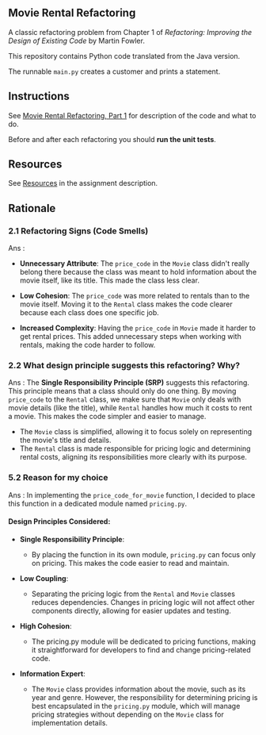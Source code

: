 ## Movie Rental Refactoring

A classic refactoring problem from Chapter 1 of
_Refactoring: Improving the Design of Existing Code_ by Martin Fowler.  

This repository contains Python code translated from the Java version.

The runnable `main.py` creates a customer and prints a statement.


## Instructions

See [Movie Rental Refactoring, Part 1](https://cpske.github.io/ISP/assignment/movierental/movierental-part1) for description of the code and what to do.

Before and after each refactoring you should **run the unit tests**.

## Resources

See [Resources](https://cpske.github.io/ISP/assignment/movierental/movierental-part1#resources) in the assignment description.

## Rationale

### 2.1 Refactoring Signs (Code Smells)

Ans :  
- **Unnecessary Attribute**: The `price_code` in the `Movie` class didn't really belong there because the class was meant to hold information about the movie itself, like its title. This made the class less clear.

- **Low Cohesion**: The `price_code` was more related to rentals than to the movie itself. Moving it to the `Rental` class makes the code clearer because each class does one specific job.

- **Increased Complexity**: Having the `price_code` in `Movie` made it harder to get rental prices. This added unnecessary steps when working with rentals, making the code harder to follow.

### 2.2 What design principle suggests this refactoring? Why?

Ans : 
The **Single Responsibility Principle (SRP)** suggests this refactoring. This principle means that a class should only do one thing. By moving `price_code` to the `Rental` class, we make sure that `Movie` only deals with movie details (like the title), while `Rental` handles how much it costs to rent a movie. This makes the code simpler and easier to manage.

- The `Movie` class is simplified, allowing it to focus solely on representing the movie's title and details.
- The `Rental` class is made responsible for pricing logic and determining rental costs, aligning its responsibilities more clearly with its purpose.


### 5.2 Reason for my choice
Ans : In implementing the `price_code_for_movie` function, I decided to place this function in a dedicated module named `pricing.py`. 


#### Design Principles Considered:

- **Single Responsibility Principle**: 
   - By placing the function in its own module, `pricing.py` can focus only on pricing. This makes the code easier to read and maintain.
- **Low Coupling**:
   - Separating the pricing logic from the `Rental` and `Movie` classes reduces dependencies. Changes in pricing logic will not affect other components directly, allowing for easier updates and testing.

- **High Cohesion**:
   - The pricing.py module will be dedicated to pricing functions, making it straightforward for developers to find and change pricing-related code.
- **Information Expert**:
   - The `Movie` class provides information about the movie, such as its year and genre. However, the responsibility for determining pricing is best encapsulated in the `pricing.py` module, which will manage pricing strategies without depending on the `Movie` class for implementation details.



